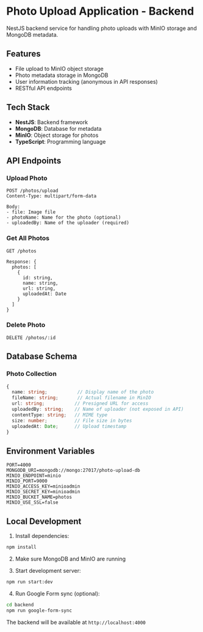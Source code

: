 # Photo Upload Application - Backend

NestJS backend service for handling photo uploads with MinIO storage and MongoDB metadata.

## Features

- File upload to MinIO object storage
- Photo metadata storage in MongoDB
- User information tracking (anonymous in API responses)
- RESTful API endpoints

## Tech Stack

- **NestJS**: Backend framework
- **MongoDB**: Database for metadata
- **MinIO**: Object storage for photos
- **TypeScript**: Programming language

## API Endpoints

### Upload Photo
```
POST /photos/upload
Content-Type: multipart/form-data

Body:
- file: Image file
- photoName: Name for the photo (optional)
- uploadedBy: Name of the uploader (required)
```

### Get All Photos
```
GET /photos

Response: {
  photos: [
    {
      id: string,
      name: string,
      url: string,
      uploadedAt: Date
    }
  ]
}
```

### Delete Photo
```
DELETE /photos/:id
```

## Database Schema

### Photo Collection
```typescript
{
  name: string;           // Display name of the photo
  fileName: string;       // Actual filename in MinIO
  url: string;           // Presigned URL for access
  uploadedBy: string;    // Name of uploader (not exposed in API)
  contentType: string;   // MIME type
  size: number;          // File size in bytes
  uploadedAt: Date;      // Upload timestamp
}
```

## Environment Variables

```
PORT=4000
MONGODB_URI=mongodb://mongo:27017/photo-upload-db
MINIO_ENDPOINT=minio
MINIO_PORT=9000
MINIO_ACCESS_KEY=minioadmin
MINIO_SECRET_KEY=minioadmin
MINIO_BUCKET_NAME=photos
MINIO_USE_SSL=false
```

## Local Development

1. Install dependencies:
```bash
npm install
```

2. Make sure MongoDB and MinIO are running

3. Start development server:
```bash
npm run start:dev
```

4. Run Google Form sync (optional):
```bash
cd backend
npm run google-form-sync
```

The backend will be available at `http://localhost:4000`

